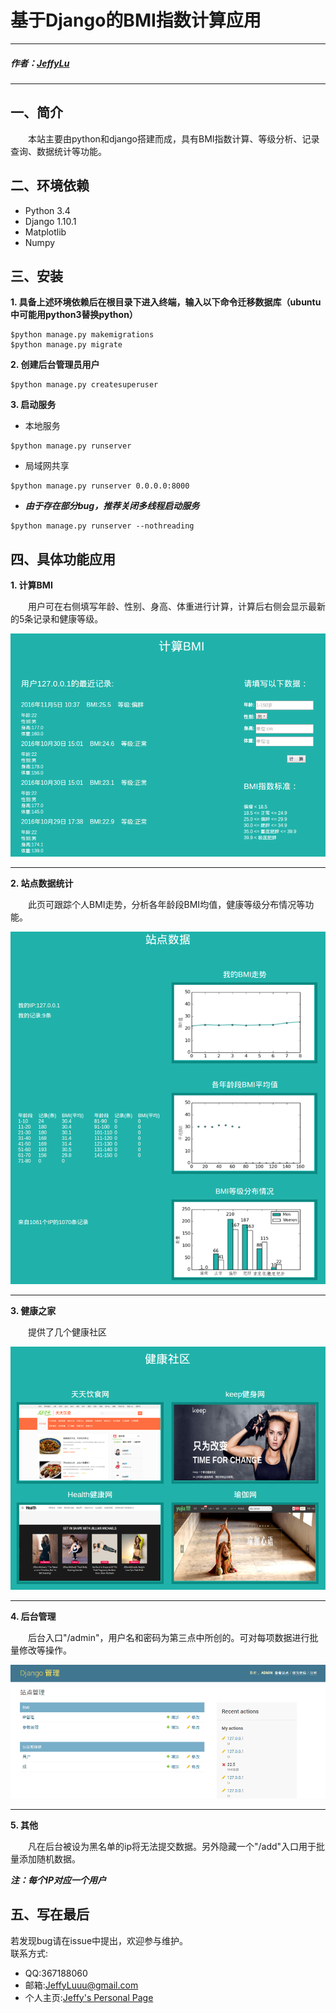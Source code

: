 # 基于Django的BMI指数计算应用

* * *

##### 作者：[JeffyLu](https://jeffylu.github.io)

* * *

## 一、简介
&emsp;&emsp;本站主要由python和django搭建而成，具有BMI指数计算、等级分析、记录查询、数据统计等功能。

## 二、环境依赖
- Python 3.4
- Django 1.10.1
- Matplotlib
- Numpy

## 三、安装
**1. 具备上述环境依赖后在根目录下进入终端，输入以下命令迁移数据库（ubuntu中可能用python3替换python）**
```
$python manage.py makemigrations
$python manage.py migrate
```

**2. 创建后台管理员用户**
```
$python manage.py createsuperuser
```
**3. 启动服务**
- 本地服务
```
$python manage.py runserver
```
- 局域网共享
```
$python manage.py runserver 0.0.0.0:8000
```
- ***由于存在部分bug，推荐关闭多线程启动服务***
```
$python manage.py runserver --nothreading
```

## 四、具体功能应用
**1. 计算BMI**    

&emsp;&emsp;用户可在右侧填写年龄、性别、身高、体重进行计算，计算后右侧会显示最新的5条记录和健康等级。    

![bmi](imgtemp/bmi.png)


- - -

**2. 站点数据统计**    

&emsp;&emsp;此页可跟踪个人BMI走势，分析各年龄段BMI均值，健康等级分布情况等功能。    

![statistics](imgtemp/statistics.png)

- - -
**3. 健康之家**    

&emsp;&emsp;提供了几个健康社区    

![health](imgtemp/health.png)

- - -
**4. 后台管理**    

&emsp;&emsp;后台入口"/admin"，用户名和密码为第三点中所创的。可对每项数据进行批量修改等操作。        

![admin](imgtemp/admin.png)

- - -
**5. 其他**    

&emsp;&emsp;凡在后台被设为黑名单的ip将无法提交数据。另外隐藏一个"/add"入口用于批量添加随机数据。    

***注：每个IP对应一个用户***
## 五、写在最后
若发现bug请在issue中提出，欢迎参与维护。    
联系方式:    
- QQ:367188060
- 邮箱:JeffyLuuu@gmail.com
- 个人主页:[Jeffy's Personal Page](https://jeffylu.github.io)
